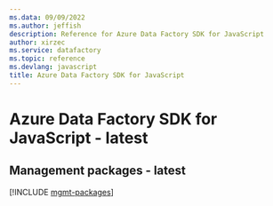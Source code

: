 ```yaml
---
ms.data: 09/09/2022
ms.author: jeffish
description: Reference for Azure Data Factory SDK for JavaScript
author: xirzec
ms.service: datafactory
ms.topic: reference
ms.devlang: javascript
title: Azure Data Factory SDK for JavaScript
---
```

# Azure Data Factory SDK for JavaScript - latest

## Management packages - latest
[!INCLUDE [mgmt-packages](data-factory-mgmt-index.md)]
